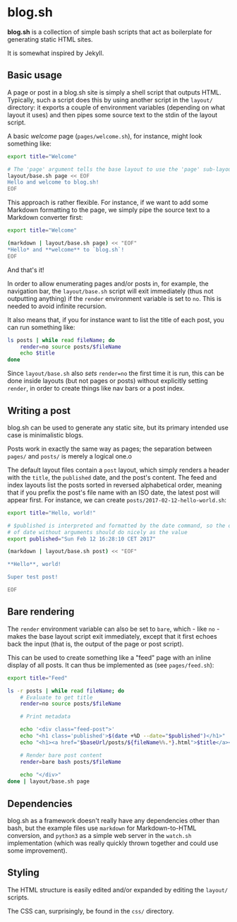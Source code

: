 # blog.sh

**blog.sh** is a collection of simple bash scripts that act as boilerplate
for generating static HTML sites.

It is somewhat inspired by Jekyll.


## Basic usage

A page or post in a blog.sh site is simply a shell script that outputs
HTML. Typically, such a script does this by using another script in the
`layout/` directory: it exports a couple of environment variables
(depending on what layout it uses) and then pipes some source text to the
stdin of the layout script.

A basic *welcome* page (`pages/welcome.sh`), for instance,
might look something like:

```bash
export title="Welcome"

# The 'page' argument tells the base layout to use the 'page' sub-layout
layout/base.sh page << EOF
Hello and welcome to blog.sh!
EOF
```

This approach is rather flexible. For instance, if we want to add some
Markdown formatting to the page, we simply pipe the source text to a
Markdown converter first: 

```bash
export title="Welcome"

(markdown | layout/base.sh page) << "EOF"
*Hello* and **welcome** to `blog.sh`!
EOF
```

And that's it!

In order to allow enumerating pages and/or posts in, for example, the
navigation bar, the `layout/base.sh` script will exit immediately (thus
not outputting anything) if the `render` environment variable is set to `no`.
This is needed to avoid infinite recursion.

It also means that, if you for instance want to list the title of each post,
you can run something like:

```bash
ls posts | while read fileName; do
	render=no source posts/$fileName
	echo $title
done
```
Since `layout/base.sh` also *sets* `render=no` the first time it is run,
this can be done inside layouts (but not pages or posts) without explicitly
setting `render`, in order to create things like nav bars or a post index.


## Writing a post

blog.sh can be used to generate any static site, but its primary intended
use case is minimalistic blogs.

Posts work in exactly the same way as pages; the separation between `pages/`
and `posts/` is merely a logical one.o

The default layout files contain a `post` layout, which simply renders a
header with the `title`, the `published` date, and the post's content.
The feed and index layouts list the posts sorted in reversed alphabetical
order, meaning that if you prefix the post's file name with an ISO date,
the latest post will appear first. For instance, we can create
`posts/2017-02-12-hello-world.sh`:

```bash
export title="Hello, world!"

# $published is interpreted and formatted by the date command, so the output
# of date without arguments should do nicely as the value
export published="Sun Feb 12 16:28:10 CET 2017"

(markdown | layout/base.sh post) << "EOF"

**Hello**, world!

Super test post!

EOF
```


## Bare rendering

The `render` environment variable can also be set to `bare`, which - like 
`no` - makes the base layout script exit immediately, except that it first
echoes back the input (that is, the output of the page or post script).

This can be used to create something like a "feed" page with an inline
display of all posts. It can thus be implemented as (see `pages/feed.sh`):

```bash
export title="Feed"

ls -r posts | while read fileName; do
	# Evaluate to get title
	render=no source posts/$fileName

	# Print metadata

	echo '<div class="feed-post">'
	echo "<h1 class='published'>$(date +%D --date="$published")</h1>"
	echo "<h1><a href="$baseUrl/posts/${fileName%%.*}.html">$title</a></h2>"

	# Render bare post content
	render=bare bash posts/$fileName
	
	echo "</div>"
done | layout/base.sh page

```


## Dependencies

blog.sh as a framework doesn't really have any dependencies other than bash,
but the example files use `markdown` for Markdown-to-HTML conversion, and
`python3` as a simple web server in the `watch.sh` implementation (which was
really quickly thrown together and could use some improvement).


## Styling

The HTML structure is easily edited and/or expanded by editing the
`layout/` scripts.

The CSS can, surprisingly, be found in the `css/` directory.


